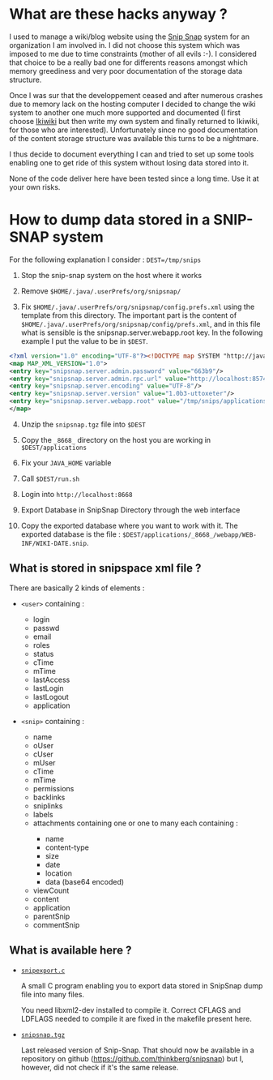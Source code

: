 What are these hacks anyway ?
=============================

I used to manage a wiki/blog website using the [Snip Snap][1] system
for an organization I am involved in. I did not choose this system
which was imposed to me due to time constraints (mother of all evils
:-). I considered that choice to be a really bad one for differents
reasons amongst which memory greediness and very poor documentation of
the storage data structure.

Once I was sur that the developpement ceased and after numerous
crashes due to memory lack on the hosting computer I decided to change
the wiki system to another one much more supported and documented (I
first choose [Ikiwiki][2] but then write my own system and finally
returned to Ikiwiki, for those who are interested). Unfortunately
since no good documentation of the content storage structure was
available this turns to be a nightmare.

I thus decide to document everything I can and tried to set up some
tools enabling one to get ride of this system without losing data
stored into it.

None of the code deliver here have been tested since a long time. Use
it at your own risks.

[1]: http://snipsnap.org/
[2]: http://ikiwiki.info


How to dump data stored in a SNIP-SNAP system
=============================================

For the following explanation I consider : `DEST=/tmp/snips`

1. Stop the snip-snap system on the host where it works

2. Remove `$HOME/.java/.userPrefs/org/snipsnap/`

3. Fix `$HOME/.java/.userPrefs/org/snipsnap/config.prefs.xml` using the
   template from this directory. The important part is the content of
   `$HOME/.java/.userPrefs/org/snipsnap/config/prefs.xml`, and in this file
   what is sensible is the snipsnap.server.webapp.root key. In the following
   example I put the value to be in `$DEST`.

```xml
<?xml version="1.0" encoding="UTF-8"?><!DOCTYPE map SYSTEM "http://java.sun.com/dtd/preferences.dtd">
<map MAP_XML_VERSION="1.0">
<entry key="snipsnap.server.admin.password" value="663b9"/>
<entry key="snipsnap.server.admin.rpc.url" value="http://localhost:8574"/>
<entry key="snipsnap.server.encoding" value="UTF-8"/>
<entry key="snipsnap.server.version" value="1.0b3-uttoxeter"/>
<entry key="snipsnap.server.webapp.root" value="/tmp/snips/applications"/>
</map>
```

4. Unzip the `snipsnap.tgz` file into `$DEST`

5. Copy the `_8668_` directory on the host you are working in `$DEST/applications`

6. Fix your `JAVA_HOME` variable

7. Call `$DEST/run.sh`

8. Login into `http://localhost:8668`

9. Export Database in SnipSnap Directory through the web interface

10. Copy the exported database where you want to work with it. The
    exported database is the file :
    `$DEST/applications/_8668_/webapp/WEB-INF/WIKI-DATE.snip`.

What is stored in snipspace xml file ?
--------------------------------------

There are basically 2 kinds of elements :

* `<user>` containing :
  + login
  + passwd
  + email
  + roles
  + status
  + cTime
  + mTime
  + lastAccess
  + lastLogin
  + lastLogout
  + application

* `<snip>` containing :
  + name
  + oUser
  + cUser
  + mUser
  + cTime
  + mTime
  + permissions
  + backlinks
  + sniplinks
  + labels
  + attachments containing one <attachments/> or one to many
    <attachment> each containing :
    - name
    - content-type
    - size
    - date
    - location
    - data (base64 encoded)
  + viewCount
  + content
  + application
  + parentSnip
  + commentSnip

What is available here ?
------------------------

* [`snipexport.c`](snipexport.c)

  A small C program enabling you to export data stored in SnipSnap
  dump file into many files.

  You need libxml2-dev installed to compile it. Correct CFLAGS and
  LDFLAGS needed to compile it are fixed in the makefile present here.

* [`snipsnap.tgz`](snipsnap.tgz)

  Last released version of Snip-Snap. That should now be available in a
  repository on github (https://github.com/thinkberg/snipsnap) but I, however,
  did not check if it's the same release.
